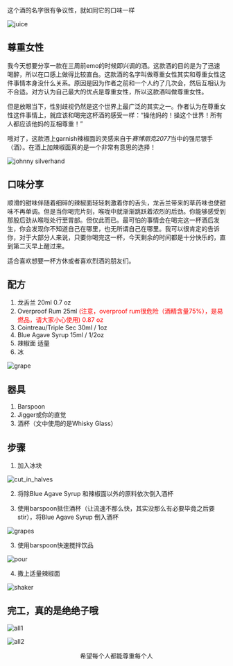 <!-- 
id: d6ffad89baf711eca94e68545a57002a
type: share
title: [鸡酒分享] 尊重女性
brief: 分享一款作者在深夜EMO的时候即兴制作的烈酒
cover: https://github.com/MohaElder/me/raw/main/src/assets/blogPics/respect_women/_R006812.JPG
date: 2022/4/12
-->

这个酒的名字很有争议性，就如同它的口味一样

![juice](../assets/blogPics/respect_women/_R006812.JPG)

## 尊重女性

我今天想要分享一款在三周前emo的时候即兴调的酒。这款酒的目的是为了迅速喝醉，所以在口感上做得比较直白。这款酒的名字叫做尊重女性其实和尊重女性这件事情本身没什么关系。原因是因为作者之前和一个人约了几次会，然后互相认为不合适。对方认为自己最大的优点是尊重女性，所以这款酒叫做尊重女性。

但是放眼当下，性别歧视仍然是这个世界上最广泛的其实之一。作者认为在尊重女性这件事情上，就应该和喝完这杯酒的感受一样：“操他妈的！操这个世界！所有人都应该他妈的互相尊重！”

哦对了，这款酒上garnish辣椒面的灵感来自于<i>赛博朋克2077</i>当中的强尼银手（酒）。在酒上加辣椒面真的是一个非常有意思的选择！

![johnny silverhand](https://external-content.duckduckgo.com/iu/?u=https%3A%2F%2Fnapojsa.sk%2Fwp-content%2Fuploads%2F2021%2F05%2FJohnny-silverhand-cocktail-fb.jpg&f=1&nofb=1)
## 口味分享

顺滑的甜味伴随着细碎的辣椒面轻轻刺激着你的舌头，龙舌兰带来的草药味也使甜味不再单调。但是当你喝完片刻，喉咙中就渐渐跳跃着浓烈的后劲。你能够感受到那股后劲从喉咙处行至胃部。但仅此而已。最可怕的事情会在喝完这一杯酒后发生，你会发现你不知道自己在哪里，也无所谓自己在哪里。我可以很肯定的告诉你，对于大部分人来说，只要你喝完这一杯，今天剩余的时间都是十分快乐的，直到第二天早上醒过来。

适合喜欢想要一杯方休或者喜欢烈酒的朋友们。

## 配方

1. 龙舌兰 20ml 0.7 oz
2. Overproof Rum 25ml <span style = "color: red;"> (注意，overproof rum很危险（酒精含量75%），是易燃品，请大家小心使用) 0.87 oz</span>
3. Cointreau/Triple Sec 30ml / 1oz
4. Blue Agave Syrup 15ml / 1/2oz
5. 辣椒面 适量
6. 冰

![grape](../assets/blogPics/respect_women/cover.JPG)

## 器具
1. Barspoon
2. Jigger或你的直觉
3. 酒杯（文中使用的是Whisky Glass）

## 步骤

1. 加入冰块

![cut_in_halves](../assets/blogPics/respect_women/_R006804.JPG)

2. 将除Blue Agave Syrup 和辣椒面以外的原料依次倒入酒杯

3. 使用barspoon抵住酒杯（让流速不那么快，其实没那么有必要毕竟之后要stir），将Blue Agave Syrup 倒入酒杯

![grapes](../assets/blogPics/respect_women/_R006807.JPG)


3. 使用barspoon快速搅拌饮品

![pour](../assets/blogPics/respect_women/_R006808.JPG)

4. 撒上适量辣椒面

![shaker](../assets/blogPics/respect_women/_R006809.JPG)

## 完工，真的是绝绝子哦

![all1](../assets/blogPics/respect_women/_R006812.JPG)

![all2](../assets/blogPics/respect_women/_R006811.JPG)

<p style="text-align: center"> 希望每个人都能尊重每个人 </p>